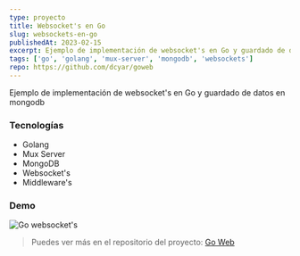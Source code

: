 ```yaml
---
type: proyecto
title: Websocket's en Go
slug: websockets-en-go
publishedAt: 2023-02-15
excerpt: Ejemplo de implementación de websocket's en Go y guardado de datos en mongodb
tags: ['go', 'golang', 'mux-server', 'mongodb', 'websockets']
repo: https://github.com/dcyar/goweb
---
```

Ejemplo de implementación de websocket's en Go y guardado de datos en mongodb

### Tecnologías
- Golang
- Mux Server
- MongoDB
- Websocket's
- Middleware's

### Demo
![Go websocket's](https://j.gifs.com/r2l24k.gif)


> Puedes ver más en el repositorio del proyecto: <a href="https://github.com/dcyar/goweb" target="_blank">Go Web</a>
